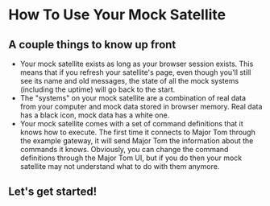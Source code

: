# How To Use Your Mock Satellite

## A couple things to know up front

* Your mock satellite exists as long as your browser session exists. This means that if you refresh your satellite's page, even though you'll still see its name and old messages, the state of all the mock systems (including the uptime) will go back to the start.
* The "systems" on your mock satellite are a combination of real data from your computer and mock data stored in browser memory. Real data has a black icon, mock data has a white one.
* Your mock satellite comes with a set of command definitions that it knows how to execute. The first time it connects to Major Tom through the example gateway, it will send Major Tom the information about the commands it knows. Obviously, you can change the command definitions through the Major Tom UI, but if you do then your mock satellite may not understand what to do with them anymore.

## Let's get started!

